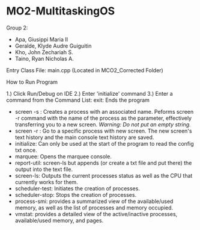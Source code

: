 # MO2-MultitaskingOS

Group 2:

- Apa, Giusippi Maria II
- Geralde, Klyde Audre Guiguitin
- Kho, John Zechariah S.
- Taino, Ryan Nicholas A.

Entry Class File: main.cpp (Located in MCO2_Corrected Folder)

How to Run Program

1.) Click Run/Debug on IDE
2.) Enter 'initialize' command
3.) Enter a command from the Command List:
exit: Ends the program
- screen -s <name of process>: Creates a process with an associated name. Peforms screen -r command with the name of the process as the parameter, effectively transferring you to a new screen. *Warning: Do not put an empty string.*
- screen -r <name of process>: Go to a specific process with new screen. The new screen's text history and the main
console text history are saved.
- initialize: Can only be used at the start of the program to read the config txt once.
- marquee: Opens the marquee console.
- report-util: screen-ls but appends (or create a txt file and put there) the output into the text file.
- screen-ls: Outputs the current processes status as well as the CPU that currently works for them.
- scheduler-test: Initiates the creation of processes.
- scheduler-stop: Stops the creation of processes.
- process-smi: provides a summarized view of the available/used memory, as well as the list of processes and memory occupied.
- vmstat: provides a detailed view of the active/inactive processes, available/used memory, and pages.
